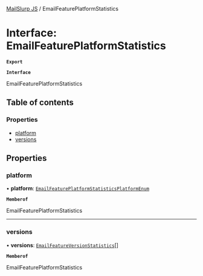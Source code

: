 [MailSlurp JS](../README.md) / EmailFeaturePlatformStatistics

# Interface: EmailFeaturePlatformStatistics

**`Export`**

**`Interface`**

EmailFeaturePlatformStatistics

## Table of contents

### Properties

- [platform](EmailFeaturePlatformStatistics.md#platform)
- [versions](EmailFeaturePlatformStatistics.md#versions)

## Properties

### platform

• **platform**: [`EmailFeaturePlatformStatisticsPlatformEnum`](../enums/EmailFeaturePlatformStatisticsPlatformEnum.md)

**`Memberof`**

EmailFeaturePlatformStatistics

___

### versions

• **versions**: [`EmailFeatureVersionStatistics`](EmailFeatureVersionStatistics.md)[]

**`Memberof`**

EmailFeaturePlatformStatistics
